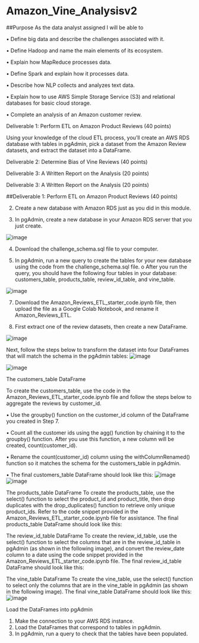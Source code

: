 # Amazon_Vine_Analysisv2

##Purpose
As the data analyst assigned I will be able to
 
 •	Define big data and describe the challenges associated with it.

•	Define Hadoop and name the main elements of its ecosystem.

•	Explain how MapReduce processes data.

•	Define Spark and explain how it processes data.

•	Describe how NLP collects and analyzes text data.

•	Explain how to use AWS Simple Storage Service (S3) and relational databases for basic cloud storage.

•	Complete an analysis of an Amazon customer review.



Deliverable 1: Perform ETL on Amazon Product Reviews (40 points)

Using your knowledge of the cloud ETL process, you’ll create an AWS RDS database with tables in pgAdmin, pick a dataset from the Amazon Review datasets, and extract the dataset into a DataFrame.

Deliverable 2: Determine Bias of Vine Reviews (40 points)

Deliverable 3: A Written Report on the Analysis (20 points)

Deliverable 3: A Written Report on the Analysis (20 points)



##Deliverable 1: Perform ETL on Amazon Product Reviews (40 points)

2.	Create a new database with Amazon RDS just as you did in this module.

3.	In pgAdmin, create a new database in your Amazon RDS server that you just create.

![image](https://user-images.githubusercontent.com/117233641/232491344-f6ebbc9e-46fa-4073-8d8e-773dc2c7f490.png)

4.	Download the challenge_schema.sql file to your computer.

5.	In pgAdmin, run a new query to create the tables for your new database using the code from the challenge_schema.sql file.
  o	After you run the query, you should have the following four tables in your database: customers_table, products_table, review_id_table, and vine_table.

![image](https://user-images.githubusercontent.com/117233641/232491611-b143a11d-fb8a-487b-81a4-29351a962160.png)

7.	Download the Amazon_Reviews_ETL_starter_code.ipynb file, then upload the file as a Google Colab Notebook, and rename it Amazon_Reviews_ETL.


8.	First extract one of the review datasets, then create a new DataFrame.

![image](https://user-images.githubusercontent.com/117233641/232491692-adb20561-eedc-451e-944e-a6b44030fd33.png)

Next, follow the steps below to transform the dataset into four DataFrames that will match the schema in the pgAdmin tables:
![image](https://user-images.githubusercontent.com/117233641/232492051-828f6f45-c79d-49df-98ba-57bc1e854637.png)

![image](https://user-images.githubusercontent.com/117233641/232492095-35aac716-2920-473a-b572-7d66c0db0a76.png)


The customers_table DataFrame

To create the customers_table, use the code in the Amazon_Reviews_ETL_starter_code.ipynb file and follow the steps below to aggregate the reviews by customer_id.

•	Use the groupby() function on the customer_id column of the DataFrame you created in Step 7.

•	Count all the customer ids using the agg() function by chaining it to the groupby() function. After you use this function, a new column will be created, count(customer_id).

•	Rename the count(customer_id) column using the withColumnRenamed() function so it matches the schema for the customers_table in pgAdmin.

•	The final customers_table DataFrame should look like this:
![image](https://user-images.githubusercontent.com/117233641/232493012-3df57187-6768-45b3-ab8c-bcd02c01e535.png)
![image](https://user-images.githubusercontent.com/117233641/232493948-f5e5879a-28f3-43f0-8fe1-c187b2c96cdd.png)


The products_table DataFrame
To create the products_table, use the select() function to select the product_id and product_title, then drop duplicates with the drop_duplicates() function to retrieve only unique product_ids. Refer to the code snippet provided in the Amazon_Reviews_ETL_starter_code.ipynb file for assistance.
The final products_table DataFrame should look like this:
 
The review_id_table DataFrame
To create the review_id_table, use the select() function to select the columns that are in the review_id_table in pgAdmin (as shown in the following image), and convert the review_date column to a date using the code snippet provided in the Amazon_Reviews_ETL_starter_code.ipynb file.
The final review_id_table DataFrame should look like this:
 
The vine_table DataFrame
To create the vine_table, use the select() function to select only the columns that are in the vine_table in pgAdmin (as shown in the following image).
The final vine_table DataFrame should look like this:
 ![image](https://user-images.githubusercontent.com/117233641/232518943-fab3c947-5a9d-4b1d-891f-b85b35bf08e9.png)

Load the DataFrames into pgAdmin
1.	Make the connection to your AWS RDS instance.
2.	Load the DataFrames that correspond to tables in pgAdmin.
3.	In pgAdmin, run a query to check that the tables have been populated.



